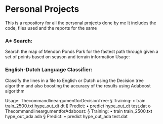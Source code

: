 # Personal Projects

This is a repository for all the personal projects done by me
It includes the code, files used and the reports for the same

### A* Search:
Search the map of Mendon Ponds Park for the fastest path through given a set of points based on season and terrain information
Usage:

### English-Dutch Language Classifier:
Classify the lines in a file to English or Dutch using the Decision tree algorithm and also boosting the accuracy of the results using Adaboost algorithm

Usage:
ThecommandlineargumentforDecisionTree:
§ Training:
• train train_2500.txt hype_out_dt dt
§ Predict:
• predict hype_out_dt test.dat
o ThecommandlineargumentforAdaboost: § Training:
• train train_2500.txt hype_out_ada ada § Predict:
• predict hype_out_ada test.dat
